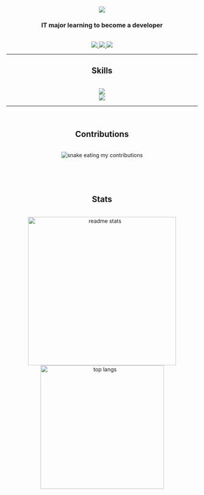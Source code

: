 <h1 align="center">
  <img src="https://readme-typing-svg.herokuapp.com/?font=Righteous&size=35&center=true&vCenter=true&width=500&height=70&duration=4000&lines=Izayaa;21stCenturySchzdMan;" />
</h1>

<h3 align="center">IT major learning to become a developer</h3>

<br/>

<div align="center">
  <a href="mailto:isaiahgwapoo@gmail.com">
    <img src="https://img.shields.io/badge/Gmail-333333?style=for-the-badge&logo=gmail&logoColor=red" target="_blank" />
  </a>
  <a href="https://www.linkedin.com/in/izayaa/" target="_blank">
    <img src="https://img.shields.io/badge/LinkedIn-0077B5?style=for-the-badge&logo=linkedin&logoColor=white" target="_blank" />
  </a>
  <a href="https://izayazaya.github.io/" target="_blank">
    <img src="https://img.shields.io/badge/Portfolio-E52165?style=for-the-badge&logo=sqlite&logoColor=white" target="_blank" />
  </a>
</div>

  <hr/>

<h2 align="center">Skills</h2>
<br/>
<div align="center">
  <a href="https://skillicons.dev">
    <img src="https://skillicons.dev/icons?i=html,css,javascript,c,python,git,github" /><br>
    <img src="https://skillicons.dev/icons?i=linux,ubuntu,arch,neovim,sublime" /><br>
  </a>
</div>

<hr/>
<br/>

<div align="center">
  <h2>Contributions</h2>
  <br/>
  <img alt="snake eating my contributions" src="https://raw.githubusercontent.com/izayazaya/izayazaya/output/github-contribution-grid-snake.svg" />

  <br/><br/><br/>
</div>

<h2 align="center">Stats</h2>
<br>
<div align="center">
  <img width=390 src="https://github-readme-stats.vercel.app/api?username=izayazaya&count_private=true&show_icons=true&theme=react&rank_icon=github&border_radius=10" alt="readme stats" />
  <br/>
  <img width=325 align="center" src="https://github-readme-stats.vercel.app/api/top-langs/?username=izayazaya&langs_count=8&layout=compact&theme=react&border_radius=10&size_weight=0.5&count_weight=0.5&exclude_repo=github-readme-stats" alt="top langs" />
</div>
